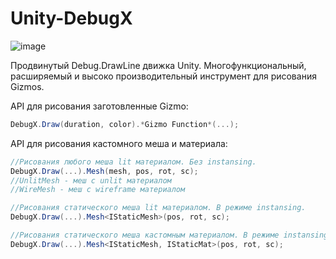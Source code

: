 # Unity-DebugX
 
![image](https://github.com/user-attachments/assets/fb3edbce-9164-4ad7-a7a2-85748edf58e0)

Продвинутый Debug.DrawLine движка Unity. 
Многофункциональный, расширяемый и высоко производительный инструмент для рисования Gizmos.

API для рисования заготовленные Gizmo: 
```c#
DebugX.Draw(duration, color).*Gizmo Function*(...);
```

API для рисования кастомного меша и материала:
```c#
//Рисования любого меша lit материалом. Без instansing. 
DebugX.Draw(...).Mesh(mesh, pos, rot, sc);
//UnlitMesh - меш с unlit материалом
//WireMesh - меш с wireframe материалом

//Рисования статического меша lit материалом. В режиме instansing. 
DebugX.Draw(...).Mesh<IStaticMesh>(pos, rot, sc);

//Рисования статического меша кастомным материалом. В режиме instansing. 
DebugX.Draw(...).Mesh<IStaticMesh, IStaticMat>(pos, rot, sc);
```
